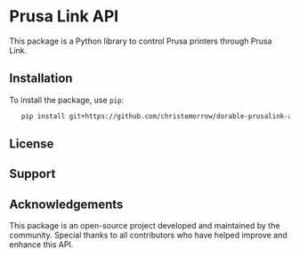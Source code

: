 # Prusa Link API

This package is a Python library to control Prusa printers through Prusa Link.

## Installation

To install the package, use `pip`:

```bash
   pip install git+https://github.com/christomorrow/dorable-prusalink-api.git
```


## License


## Support


## Acknowledgements

This package is an open-source project developed and maintained by the community. Special thanks to all contributors who have helped improve and enhance this API.
